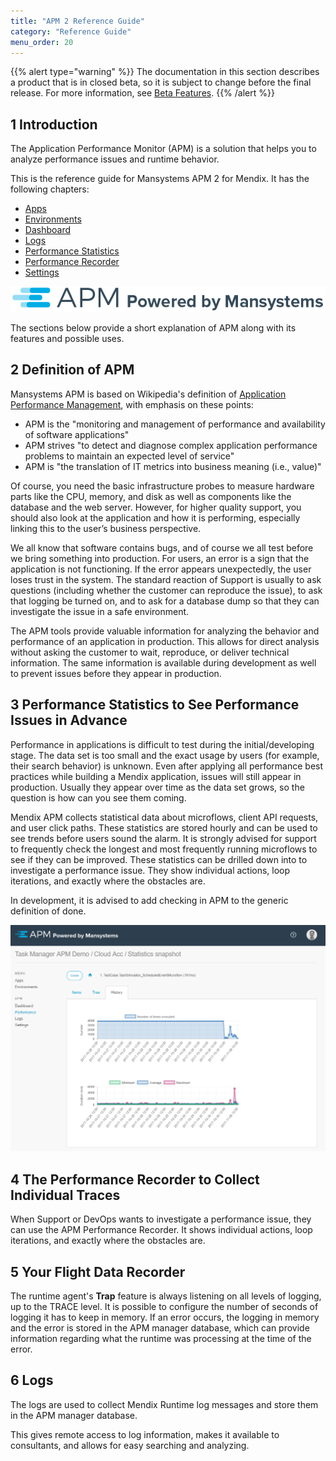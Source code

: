 ```yaml
---
title: "APM 2 Reference Guide"
category: "Reference Guide"
menu_order: 20
---
```


{{% alert type="warning" %}}
The documentation in this section describes a product that is in closed beta, so it is subject to change before the final release. For more information, see [Beta Features](/releasenotes/beta-features/).
{{% /alert %}}

## 1 Introduction

The Application Performance Monitor (APM) is a solution that helps you to analyze performance issues and runtime behavior.

This is the reference guide for Mansystems APM 2 for Mendix. It has the following chapters:

* [Apps](apps)
* [Environments](environments)
* [Dashboard](dashboard)
* [Logs](logs)
* [Performance Statistics](statistics)
* [Performance Recorder](recorder)
* [Settings](settings)

![](attachments/APM_Powered_logo.png)

The sections below provide a short explanation of APM along with its features and possible uses.

## 2 Definition of APM

Mansystems APM is based on Wikipedia's definition of [Application Performance Management](http://en.wikipedia.org/wiki/Application_performance_management), with emphasis on these points:

* APM is the "monitoring and management of performance and availability of software applications"
* APM strives "to detect and diagnose complex application performance problems to maintain an expected level of service"
* APM is "the translation of IT metrics into business meaning (i.e., value)"

Of course, you need the basic infrastructure probes to measure hardware parts like the CPU, memory, and disk as well as components like the database and the web server. However, for higher quality support, you should also look at the application and how it is performing, especially linking this to the user’s business perspective.

We all know that software contains bugs, and of course we all test before we bring something into production. For users, an error is a sign that the application is not functioning. If the error appears unexpectedly, the user loses trust in the system. The standard reaction of Support is usually to ask questions (including whether the customer can reproduce the issue), to ask that logging be turned on, and to ask for a database dump so that they can investigate the issue in a safe environment.

The APM tools provide valuable information for analyzing the behavior and performance of an application in production. This allows for direct analysis without asking the customer to wait, reproduce, or deliver technical information. The same information is available during development as well to prevent issues before they appear in production.

## 3 Performance Statistics to See Performance Issues in Advance

Performance in applications is difficult to test during the initial/developing stage. The data set is too small and the exact usage by users (for example, their search behavior) is unknown. Even after applying all performance best practices while building a Mendix application, issues will still appear in production. Usually they appear over time as the data set grows, so the question is how can you see them coming.

Mendix APM collects statistical data about microflows, client API requests, and user click paths. These statistics are stored hourly and can be used to see trends before users sound the alarm. It is strongly advised for support to frequently check the longest and most frequently running microflows to see if they can be improved. These statistics can be drilled down into to investigate a performance issue. They show individual actions, loop iterations, and exactly where the obstacles are.

In development, it is advised to add checking in APM to the generic definition of done.

![](attachments/statistics_history.png)

## 4 The Performance Recorder to Collect Individual Traces

When Support or DevOps wants to investigate a performance issue, they can use the APM Performance Recorder. It shows individual actions, loop iterations, and exactly where the obstacles are.

## 5 Your Flight Data Recorder

The runtime agent's **Trap** feature is always listening on all levels of logging, up to the TRACE level. It is possible to configure the number of seconds of logging it has to keep in memory. If an error occurs, the logging in memory and the error is stored in the APM manager database, which can provide information regarding what the runtime was processing at the time of the error.

## 6 Logs

The logs are used to collect Mendix Runtime log messages and store them in the APM manager database.

This gives remote access to log information, makes it available to consultants, and allows for easy searching and analyzing.
